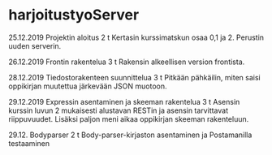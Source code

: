 # harjoitustyoServer




25.12.2019
Projektin aloitus
2 t
Kertasin kurssimatskun osaa 0,1 ja 2. Perustin uuden serverin. 

26.12.2019
Frontin rakentelua
3 t
Rakensin alkeellisen version frontista.

28.12.2019
Tiedostorakenteen suunnittelua
3 t
Pitkään pähkäilin, miten saisi oppikirjan muutettua järkevään JSON muotoon. 

29.12.2019
Expressin asentaminen ja skeeman rakentelua 
3 t
Asensin kurssin luvun 2 mukaisesti alustavan RESTin ja asensin tarvittavat riippuvuudet.
Lisäksi paljon meni aikaa oppikirjan skeeman rakenteluun. 

29.12.
Bodyparser 
2 t
Body-parser-kirjaston asentaminen ja Postamanilla testaaminen


